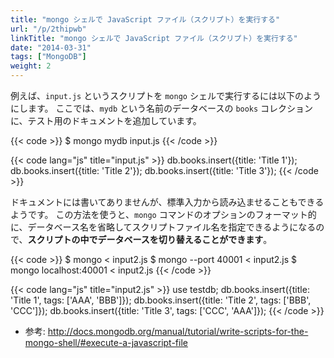 ```yaml
---
title: "mongo シェルで JavaScript ファイル（スクリプト）を実行する"
url: "/p/2thipwb"
linkTitle: "mongo シェルで JavaScript ファイル（スクリプト）を実行する"
date: "2014-03-31"
tags: ["MongoDB"]
weight: 2
---
```


例えば、`input.js` というスクリプトを `mongo` シェルで実行するには以下のようにします。
ここでは、`mydb` という名前のデータベースの `books` コレクションに、テスト用のドキュメントを追加しています。

{{< code >}}
$ mongo mydb input.js
{{< /code >}}

{{< code lang="js" title="input.js" >}}
db.books.insert({title: 'Title 1'});
db.books.insert({title: 'Title 2'});
db.books.insert({title: 'Title 3'});
{{< /code >}}

ドキュメントには書いてありませんが、標準入力から読み込ませることもできるようです。
この方法を使うと、`mongo` コマンドのオプションのフォーマット的に、データベース名を省略してスクリプトファイル名を指定できるようになるので、**スクリプトの中でデータベースを切り替えることができます**。

{{< code >}}
$ mongo < input2.js
$ mongo --port 40001 < input2.js
$ mongo localhost:40001 < input2.js
{{< /code >}}

{{< code lang="js" title="input2.js" >}}
use testdb;
db.books.insert({title: 'Title 1', tags: ['AAA', 'BBB']});
db.books.insert({title: 'Title 2', tags: ['BBB', 'CCC']});
db.books.insert({title: 'Title 3', tags: ['CCC', 'AAA']});
{{< /code >}}

- 参考: http://docs.mongodb.org/manual/tutorial/write-scripts-for-the-mongo-shell/#execute-a-javascript-file

